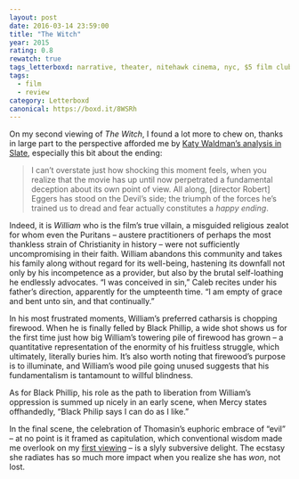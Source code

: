 ```yaml
---
layout: post 
date: 2016-03-14 23:59:00
title: "The Witch"
year: 2015
rating: 0.8
rewatch: true
tags_letterboxd: narrative, theater, nitehawk cinema, nyc, $5 film club
tags:
  - film
  - review
category: Letterboxd
canonical: https://boxd.it/8WSRh
---
```


On my second viewing of <cite>The Witch</cite>, I found a lot more to chew on, thanks in large part to the perspective afforded me by [Katy Waldman’s analysis in Slate](http://www.slate.com/blogs/browbeat/2016/02/22/a24_s_new_horror_film_the_witch_has_enchanted_critics_but_mainstream_audiences.html), especially this bit about the ending:

> I can’t overstate just how shocking this moment feels, when you realize that the movie has up until now perpetrated a fundamental deception about its own point of view. All along, [director Robert] Eggers has stood on the Devil’s side; the triumph of the forces he’s trained us to dread and fear actually constitutes a *happy ending*.

Indeed, it is *William* who is the film’s true villain, a misguided religious zealot for whom even the Puritans – austere practitioners of perhaps the most thankless strain of Christianity in history – were not sufficiently uncompromising in their faith. William abandons this community and takes his family along without regard for its well-being, hastening its downfall not only by his incompetence as a provider, but also by the brutal self-loathing he endlessly advocates. “I was conceived in sin,” Caleb recites under his father’s direction, apparently for the umpteenth time. “I am empty of grace and bent unto sin, and that continually.”

In his most frustrated moments, William’s preferred catharsis is chopping firewood. When he is finally felled by Black Phillip, a wide shot shows us for the first time just how big William’s towering pile of firewood has grown – a quantitative representation of the enormity of his fruitless struggle, which ultimately, literally buries him. It’s also worth noting that firewood’s purpose is to illuminate, and William’s wood pile going unused suggests that his fundamentalism is tantamount to willful blindness.

As for Black Phillip, his role as the path to liberation from William’s oppression is summed up nicely in an early scene, when Mercy states offhandedly, “Black Philip says I can do as I like.”

In the final scene, the celebration of Thomasin’s euphoric embrace of “evil” – at no point is it framed as capitulation, which conventional wisdom made me overlook on my [first viewing](http://letterboxd.com/robweychert/film/the-witch-2015/) – is a slyly subversive delight. The ecstasy she radiates has so much more impact when you realize she has *won*, not lost.